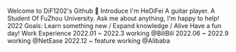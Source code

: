 Welcome to DiF1202's Github 👋
Introduce
I'm HeDiFei
A guitar player.
A Student Of FuZhou University.
Ask me about anything, I'm happy to help!
2022 Goals: Learn something new / Expand knowledge / Alive Have a fun day!
Work Experience
2022.01 ~ 2022.3 working @BiliBili
2022.06 ~ 2022.9 working @NetEase
2022.12 ~ feature working @Alibaba
